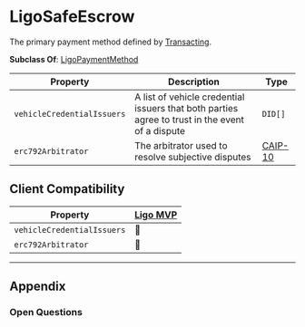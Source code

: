 # LigoSafeEscrow
The primary payment method defined by [Transacting](../../../Transacting/).

**Subclass Of**: [LigoPaymentMethod](./)

| Property                   | Description                                                                                     | Type                                                                           |
| -------------------------- | ----------------------------------------------------------------------------------------------- | ------------------------------------------------------------------------------ |
| `vehicleCredentialIssuers` | A list of vehicle credential issuers that both parties agree to trust in the event of a dispute | `DID[]`                                                                        | 
| `erc792Arbitrator`         | The arbitrator used to resolve subjective disputes                                              | [CAIP-10](https://github.com/ChainAgnostic/CAIPs/blob/master/CAIPs/caip-10.md) |

## Client Compatibility
| Property                   | [Ligo MVP](../../Clients/Ligo%20MVP) |
| -------------------------- | ------------------------------------ |
| `vehicleCredentialIssuers` | 🚧                                   |
| `erc792Arbitrator`         | 🚧                                   |

---
## Appendix
### Open Questions